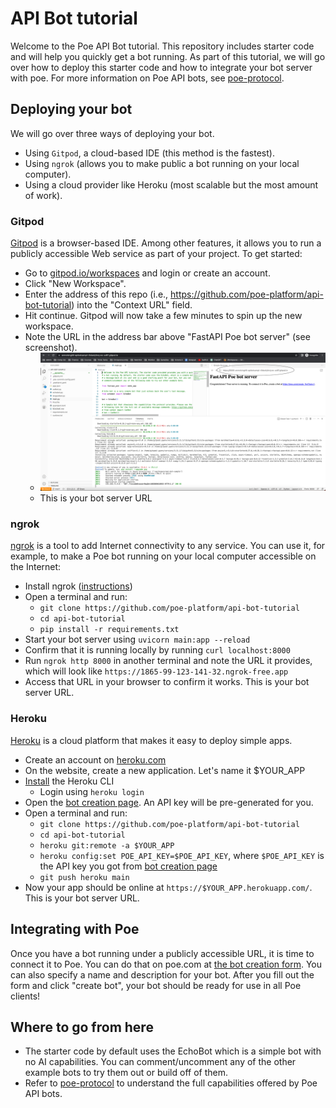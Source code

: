# API Bot tutorial

Welcome to the Poe API Bot tutorial. This repository includes starter code and will help
you quickly get a bot running. As part of this tutorial, we will go over how to deploy
this starter code and how to integrate your bot server with poe. For more information on
Poe API bots, see [poe-protocol](https://github.com/poe-platform/poe-protocol).

## Deploying your bot

We will go over three ways of deploying your bot.

- Using `Gitpod`, a cloud-based IDE (this method is the fastest).
- Using `ngrok` (allows you to make public a bot running on your local computer).
- Using a cloud provider like Heroku (most scalable but the most amount of work).

### Gitpod

[Gitpod](https://gitpod.io/) is a browser-based IDE. Among other features, it allows you
to run a publicly accessible Web service as part of your project. To get started:

- Go to [gitpod.io/workspaces](https://gitpod.io/workspaces) and login or create an
  account.
- Click "New Workspace".
- Enter the address of this repo (i.e.,
  https://github.com/poe-platform/api-bot-tutorial) into the "Context URL" field.
- Hit continue. Gitpod will now take a few minutes to spin up the new workspace.
- Note the URL in the address bar above "FastAPI Poe bot server" (see screenshot).
  - ![Screenshot of a gitpod page with the URL for the server circled.](./images/gitpod.png)
  - This is your bot server URL

### ngrok

[ngrok](https://ngrok.com/) is a tool to add Internet connectivity to any service. You
can use it, for example, to make a Poe bot running on your local computer accessible on
the Internet:

- Install ngrok ([instructions](https://ngrok.com/download))
- Open a terminal and run:
  - `git clone https://github.com/poe-platform/api-bot-tutorial`
  - `cd api-bot-tutorial`
  - `pip install -r requirements.txt`
- Start your bot server using `uvicorn main:app --reload`
- Confirm that it is running locally by running `curl localhost:8000`
- Run `ngrok http 8000` in another terminal and note the URL it provides, which will
  look like `https://1865-99-123-141-32.ngrok-free.app`
- Access that URL in your browser to confirm it works. This is your bot server URL.

### Heroku

[Heroku](https://heroku.com) is a cloud platform that makes it easy to deploy simple
apps.

- Create an account on [heroku.com](https://heroku.com)
- On the website, create a new application. Let's name it $YOUR_APP
- [Install](https://devcenter.heroku.com/articles/heroku-cli#install-the-heroku-cli) the
  Heroku CLI
  - Login using `heroku login`
- Open the [bot creation page](https://poe.com/create_bot?api=1). An API key will be
  pre-generated for you.
- Open a terminal and run:
  - `git clone https://github.com/poe-platform/api-bot-tutorial`
  - `cd api-bot-tutorial`
  - `heroku git:remote -a $YOUR_APP`
  - `heroku config:set POE_API_KEY=$POE_API_KEY`, where `$POE_API_KEY` is the API key
    you got from [bot creation page](https://poe.com/create_bot?api=1)
  - `git push heroku main`
- Now your app should be online at `https://$YOUR_APP.herokuapp.com/`. This is your bot
  server URL.

## Integrating with Poe

Once you have a bot running under a publicly accessible URL, it is time to connect it to
Poe. You can do that on poe.com at
[the bot creation form](https://poe.com/create_bot?api=1). You can also specify a name
and description for your bot. After you fill out the form and click "create bot", your
bot should be ready for use in all Poe clients!

## Where to go from here

- The starter code by default uses the EchoBot which is a simple bot with no AI
  capabilities. You can comment/uncomment any of the other example bots to try them out
  or build off of them.
- Refer to [poe-protocol](https://github.com/poe-platform/poe-protocol) to understand
  the full capabilities offered by Poe API bots.
